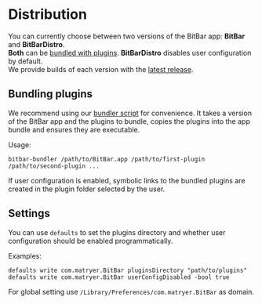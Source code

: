 # Distribution

You can currently choose between two versions of the BitBar app: **BitBar** and **BitBarDistro**.  
**Both** can be [bundled with plugins](#bundlingplugins). **BitBarDistro** disables user configuration by default.  
We provide builds of each version with the [latest release](https://github.com/matryer/bitbar/releases/latest).

## Bundling plugins

We recommend using our [bundler script](https://github.com/matryer/bitbar/blob/master/Scripts/bitbar-bundler) for convenience.
It takes a version of the BitBar app and the plugins to bundle, copies the plugins into the app bundle and ensures they are executable.

Usage:

```
bitbar-bundler /path/to/BitBar.app /path/to/first-plugin /path/to/second-plugin ...
```

  If user configuration is enabled, symbolic links to the bundled plugins are created in the plugin folder selected by the user.

## Settings

You can use `defaults` to set the plugins directory and whether user configuration should be enabled programmatically.

Examples:

```
defaults write com.matryer.BitBar pluginsDirectory "path/to/plugins"
defaults write com.matryer.BitBar userConfigDisabled -bool true
```

For global setting use `/Library/Preferences/com.matryer.BitBar` as domain.
